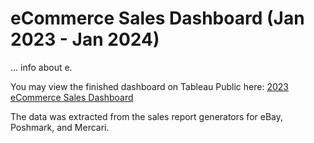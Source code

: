 # eCommerce Sales Dashboard (Jan 2023 - Jan 2024)

... info about e. 

You may view the finished dashboard on Tableau Public here: [2023 eCommerce Sales Dashboard](https://public.tableau.com/views/2023eCommerceSalesDashboard/Dashboard1?:language=en-US&:sid=&:display_count=n&:origin=viz_share_link)

The data was extracted from the sales report generators for eBay, Poshmark, and Mercari. 
